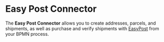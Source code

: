 # Easy Post Connector


The **Easy Post Connector** allows you to create addresses, parcels, and shipments, as well as purchase and verify shipments with [EasyPost](https://www.easypost.com/) from your BPMN process.
